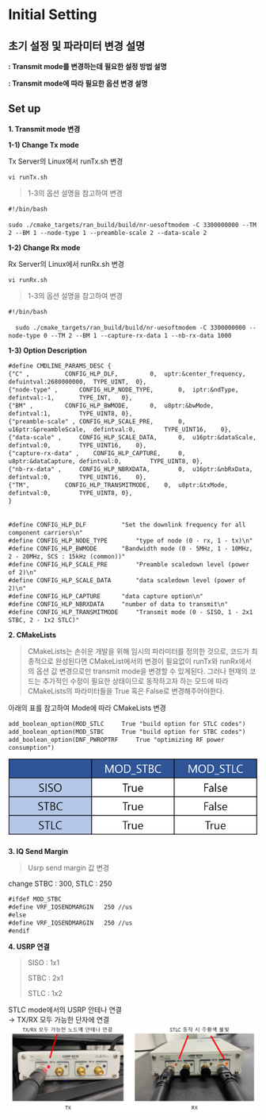 #  Initial Setting
##  초기 설정 및 파라미터 변경 설명

**:  Transmit mode를 변경하는데 필요한 설정 방법 설명**

**: Transmit mode에 따라 필요한 옵션 변경 설명**


## Set up

**1. Transmit mode 변경**

**1-1) Change Tx mode**

Tx Server의 Linux에서 runTx.sh 변경 
```
vi runTx.sh
```
> 1-3의 옵션 설명을 참고하여 변경
```
#!/bin/bash

sudo ./cmake_targets/ran_build/build/nr-uesoftmodem -C 3300000000 --TM 2 --BM 1 --node-type 1 --preamble-scale 2 --data-scale 2
```
**1-2) Change Rx mode**

Rx Server의 Linux에서 runRx.sh 변경 
``` 
vi runRx.sh
```
> 1-3의 옵션 설명을 참고하여 변경
``` 
#!/bin/bash

  sudo ./cmake_targets/ran_build/build/nr-uesoftmodem -C 3300000000 --node-type 0 --TM 2 --BM 1 --capture-rx-data 1 --nb-rx-data 1000
```
**1-3) Option Description**
``` 
#define CMDLINE_PARAMS_DESC {
{"C" ,			CONFIG_HLP_DLF,			0,	uptr:&center_frequency,	defuintval:2680000000,	TYPE_UINT,	0},
{"node-type" ,		CONFIG_HLP_NODE_TYPE,		0,	iptr:&ndType,		defintval:-1,		TYPE_INT,	0},
{"BM" ,			CONFIG_HLP_BWMODE,		0,	u8ptr:&bwMode,		defintval:1,		TYPE_UINT8,	0},
{"preamble-scale" ,	CONFIG_HLP_SCALE_PRE,		0,	u16ptr:&preambleScale,	defintval:0,		TYPE_UINT16,	0},
{"data-scale" ,		CONFIG_HLP_SCALE_DATA,		0,	u16ptr:&dataScale,	defintval:0,		TYPE_UINT16,	0},
{"capture-rx-data" ,	CONFIG_HLP_CAPTURE,		0,	u8ptr:&dataCapture,	defintval:0,		TYPE_UINT8,	0},
{"nb-rx-data" ,		CONFIG_HLP_NBRXDATA,		0,	u16ptr:&nbRxData,	defintval:0,		TYPE_UINT16,	0},
{"TM",			CONFIG_HLP_TRANSMITMODE,	0,	u8ptr:&txMode,		defintval:0,		TYPE_UINT8,	0},
}


#define CONFIG_HLP_DLF			"Set the downlink frequency for all component carriers\n"
#define CONFIG_HLP_NODE_TYPE		"type of node (0 - rx, 1 - tx)\n"
#define CONFIG_HLP_BWMODE		"Bandwidth mode (0 - 5MHz, 1 - 10MHz, 2 - 20MHz, SCS : 15kHz (common))"
#define CONFIG_HLP_SCALE_PRE		"Preamble scaledown level (power of 2)\n"
#define CONFIG_HLP_SCALE_DATA		"data scaledown level (power of 2)\n"
#define CONFIG_HLP_CAPTURE		"data capture option\n"
#define CONFIG_HLP_NBRXDATA		"number of data to transmit\n"
#define CONFIG_HLP_TRANSMITMODE		"Transmit mode (0 - SISO, 1 - 2x1 STBC, 2 - 1x2 STLC)"
```

**2. CMakeLists**
> CMakeLists는 손쉬운 개발을 위해 임시의 파라미터를 정의한 것으로, 
 코드가 최종적으로 완성된다면 CMakeList에서의 변경이 필요없이 runTx와 runRx에서의 옵션 값 변경으로만 transmit mode을 변경할 수 있게된다.
 그러나 현재의 코드는 추가적인 수정이 필요한 상태이므로 동작하고자 하는 모드에 따라 CMakeLists의 파라미터들을 True 혹은 False로 변경해주어야한다. 

아래의 표를 참고하여 Mode에 따라 CMakeLists 변경 
```
add_boolean_option(MOD_STLC		True "build option for STLC codes")
add_boolean_option(MOD_STBC		True "build option for STBC codes")
add_boolean_option(DNF_PWROPTRF		True "optimizing RF power consumption")
```
![](https://github.com/dbwpdls22/NR_Modulation/blob/main/STLC/Figs/CMakeLists.png)

**3. IQ Send Margin**
> Usrp send margin 값 변경

change STBC : 300, STLC : 250
```
#ifdef MOD_STBC
#define VRF_IQSENDMARGIN   250 //us
#else
#define VRF_IQSENDMARGIN   250 //us
#endif
```
**4. USRP 연결**
> SISO : 1x1 
>
> STBC : 2x1  
> 
> STLC : 1x2

STLC mode에서의 USRP 안테나 연결  
→ TX/RX 모두 가능한 단자에 연결
![](https://github.com/dbwpdls22/NR_Modulation/blob/main/STLC/Figs/USRP.PNG)
